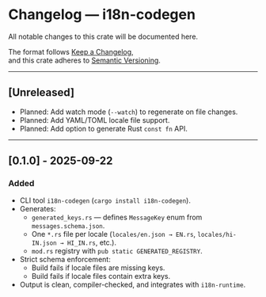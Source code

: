 # Changelog — i18n-codegen
All notable changes to this crate will be documented here.

The format follows [Keep a Changelog](https://keepachangelog.com/en/1.1.0/),  
and this crate adheres to [Semantic Versioning](https://semver.org/).

---

## [Unreleased]
- Planned: Add watch mode (`--watch`) to regenerate on file changes.
- Planned: Add YAML/TOML locale file support.
- Planned: Add option to generate Rust `const fn` API.

---

## [0.1.0] - 2025-09-22
### Added
- CLI tool `i18n-codegen` (`cargo install i18n-codegen`).
- Generates:
  - `generated_keys.rs` — defines `MessageKey` enum from `messages.schema.json`.
  - One `*.rs` file per locale (`locales/en.json → EN.rs`, `locales/hi-IN.json → HI_IN.rs`, etc.).
  - `mod.rs` registry with `pub static GENERATED_REGISTRY`.
- Strict schema enforcement:
  - Build fails if locale files are missing keys.
  - Build fails if locale files contain extra keys.
- Output is clean, compiler-checked, and integrates with `i18n-runtime`.
